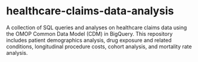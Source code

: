 # healthcare-claims-data-analysis
A collection of SQL queries and analyses on healthcare claims data using the OMOP Common Data Model (CDM) in BigQuery. This repository includes patient demographics analysis, drug exposure and related conditions, longitudinal procedure costs, cohort analysis, and mortality rate analysis.
